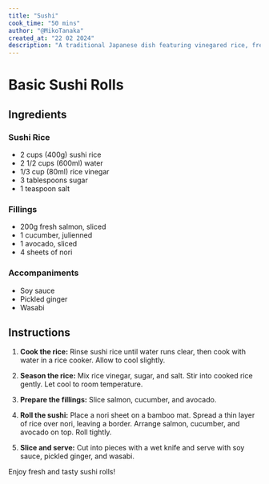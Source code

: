 ```yaml
---
title: "Sushi"
cook_time: "50 mins"
author: "@MikoTanaka"
created_at: "22 02 2024"
description: "A traditional Japanese dish featuring vinegared rice, fresh vegetables, and seafood, rolled in nori seaweed and sliced into bite-sized pieces."
---
```


# Basic Sushi Rolls

## Ingredients

### Sushi Rice

- 2 cups (400g) sushi rice
- 2 1/2 cups (600ml) water
- 1/3 cup (80ml) rice vinegar
- 3 tablespoons sugar
- 1 teaspoon salt

### Fillings

- 200g fresh salmon, sliced
- 1 cucumber, julienned
- 1 avocado, sliced
- 4 sheets of nori

### Accompaniments

- Soy sauce
- Pickled ginger
- Wasabi

## Instructions

1. **Cook the rice:** Rinse sushi rice until water runs clear, then cook with water in a rice cooker. Allow to cool slightly.

2. **Season the rice:** Mix rice vinegar, sugar, and salt. Stir into cooked rice gently. Let cool to room temperature.

3. **Prepare the fillings:** Slice salmon, cucumber, and avocado.

4. **Roll the sushi:** Place a nori sheet on a bamboo mat. Spread a thin layer of rice over nori, leaving a border. Arrange salmon, cucumber, and avocado on top. Roll tightly.

5. **Slice and serve:** Cut into pieces with a wet knife and serve with soy sauce, pickled ginger, and wasabi.

Enjoy fresh and tasty sushi rolls!
